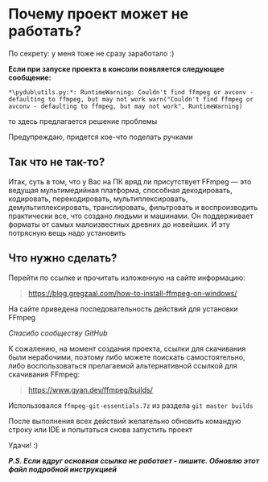# Почему проект может не работать?

По секрету: у меня тоже не сразу заработало :)

**Если при запуске проекта в консоли появляется следующее сообщение:**

```*\pydub\utils.py:*: RuntimeWarning: Couldn't find ffmpeg or avconv - defaulting to ffmpeg, but may not work warn("Couldn't find ffmpeg or avconv - defaulting to ffmpeg, but may not work", RuntimeWarning)```

то здесь предлагается решение проблемы

Предупреждаю, придется кое-что поделать ручками

## Так что не так-то?

Итак, суть в том, что у Вас на ПК вряд ли присутствует FFmpeg — это ведущая мультимедийная платформа, способная декодировать, кодировать, перекодировать, мультиплексировать, демультиплексировать, транслировать, фильтровать и воспроизводить практически все, что создано людьми и машинами. Он поддерживает форматы от самых малоизвестных древних до новейших. И эту потрясную вещь надо установить

## Что нужно сделать?

Перейти по ссылке и прочитать изложенную на сайте информацию:

> https://blog.gregzaal.com/how-to-install-ffmpeg-on-windows/

На сайте приведена последовательность действий для установки FFmpeg

*Спасибо сообществу GitHub*

К сожалению, на момент создания проекта, ссылки для скачивания были нерабочими, поэтому либо можете поискать самостоятельно, либо воспользоваться прелагаемой альтернативной ссылкой для скачивания FFmpeg:

> https://www.gyan.dev/ffmpeg/builds/

Использовался ```ffmpeg-git-essentials.7z``` из раздела ```git master builds```

После выполнения всех действий желательно обновить командую строку или IDE и попытаться снова запустить проект

Удачи! :)


***P.S. Если вдруг основная ссылка не работает - пишите. Обновлю этот файл подробной инструкцией***
